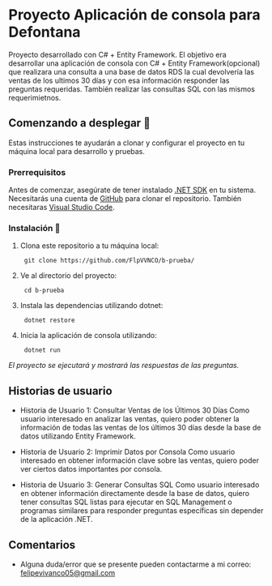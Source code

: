 # Proyecto Aplicación de consola para Defontana

Proyecto desarrollado con C# + Entity Framework.
El objetivo era desarrollar una aplicación de consola con C# + Entity Framework(opcional) que realizara una consulta a una base de datos RDS
la cual devolvería las ventas de los ultimos 30 días y con esa información responder las preguntas requeridas.
También realizar las consultas SQL con las mismos requerimietnos.

## Comenzando a desplegar 🚀

Estas instrucciones te ayudarán a clonar y configurar el proyecto en tu máquina local para desarrollo y pruebas.

### Prerrequisitos

Antes de comenzar, asegúrate de tener instalado [.NET SDK](https://dotnet.microsoft.com/download) en tu sistema. 
Necesitarás una cuenta de [GitHub](https://github.com/) para clonar el repositorio. 
También necesitaras [Visual Studio Code](https://code.visualstudio.com/).

### Instalación 🔧

1. Clona este repositorio a tu máquina local:

   ```
    git clone https://github.com/FlpVVNCO/b-prueba/
   ```
   
2. Ve al directorio del proyecto:

   ```
    cd b-prueba
   ```
3. Instala las dependencias utilizando dotnet:

   ```
    dotnet restore
   ```

4. Inicia la aplicación de consola utilizando:

   ```
    dotnet run
   ```

_El proyecto se ejecutará y mostrará las respuestas de las preguntas._


## Historias de usuario

- Historia de Usuario 1: Consultar Ventas de los Últimos 30 Días
Como usuario interesado en analizar las ventas, quiero poder obtener la información de todas las ventas de los últimos 30 días desde la base de datos utilizando Entity Framework.

- Historia de Usuario 2: Imprimir Datos por Consola
Como usuario interesado en obtener información clave sobre las ventas, quiero poder ver ciertos datos importantes por consola.

- Historia de Usuario 3: Generar Consultas SQL
Como usuario interesado en obtener información directamente desde la base de datos, quiero tener consultas SQL listas para ejecutar en SQL Management o programas similares para responder preguntas específicas sin depender de la aplicación .NET.

## Comentarios

- Alguna duda/error que se presente pueden contactarme a mi correo: felipevivanco05@gmail.com
